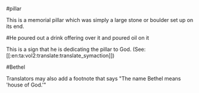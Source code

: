 #pillar

This is a memorial pillar which was simply a large stone or boulder set up on its end.

#He poured out a drink offering over it and poured oil on it

This is a sign that he is dedicating the pillar to God. (See: [[:en:ta:vol2:translate:translate_symaction]])

#Bethel

Translators may also add a footnote that says "The name Bethel means 'house of God.'"